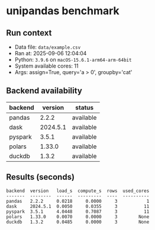 # unipandas benchmark

## Run context

- Data file: `data/example.csv`
- Ran at: 2025-09-06 12:04:04
- Python: `3.9.6` on `macOS-15.6.1-arm64-arm-64bit`
- System available cores: 11
- Args: assign=True, query='a > 0', groupby='cat'

## Backend availability

| backend | version | status |
|---|---|---|
| pandas | 2.2.2 | available |
| dask | 2024.5.1 | available |
| pyspark | 3.5.1 | available |
| polars | 1.33.0 | available |
| duckdb | 1.3.2 | available |

## Results (seconds)

```text
backend  version   load_s  compute_s  rows  used_cores
-------  --------  ------  ---------  ----  ----------
pandas   2.2.2     0.0218     0.0000     3           1
dask     2024.5.1  0.0050     0.0355     3          11
pyspark  3.5.1     4.0448     0.7087     3          11
polars   1.33.0    0.0070     0.0000     3        None
duckdb   1.3.2     0.0485     0.0000     3        None
```
